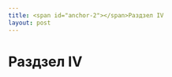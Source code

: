 ```yaml
---
title: <span id="anchor-2"></span>Раздзел IV 
layout: post
---
```

# <span id="anchor-2"></span>Раздзел IV 

